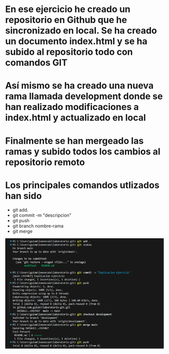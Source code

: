 # En ese ejercicio he creado un repositorio en Github que he sincronizado en local. Se ha creado un documento index.html y se ha subido al repositorio todo con comandos GIT

# Así mismo se ha creado una nueva rama llamada development donde se han realizado modificaciones a index.html y actualizado en local

# Finalmente se han mergeado las ramas y subido todos los cambios al repositorio remoto

# Los principales comandos utlizados han sido

- git add.
- git commit -m "descripcion"
- git push
- git branch nombre-rama
- git merge

![Muestra de comandos usados en el ejercicio](/assets/image.png)
